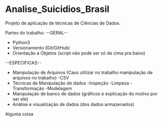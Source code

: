 # Analise_Suicidios_Brasil
Projeto de aplicação de técnicas de Ciências de Dados.

Partes do trabalho:
--GERAL--
- Python3
- Versionamento (Git/GitHub)
- Orientação a Objetos (script não pode ser só de cima pra baixo)

--ESPECIFICAS--
- Manipulação de Arquivos (Caso utilizar no trabalho manipulação de arquivos no trabalho)
    -CSV
- Técnicas de Manipulação de dados
    -Inspeção
    -Limpeza
    -Transformação
    -Modelagem
- Manipulação de banco de dados (gráficos e explicação do motivo por ser ele)
- Análise e visualização de dados (dos dados armazenados)

Alguma coisa